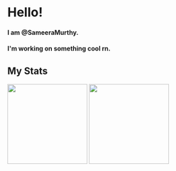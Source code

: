 # Hello!
#### I am @SameeraMurthy.
#### I'm working on something cool rn.
## My Stats
<p>
  <img height="180em" src="https://github-readme-stats.vercel.app/api?username=SameeraMurthy&show_icons=true&theme=dark&title_color=dodgerblue&icon_color=dodgerblue"/>
  <img height="180em" src="https://github-readme-stats.vercel.app/api/top-langs/?username=sameeramurthy&theme=dark&title_color=dodgerblue&layout=compact"/>
</p>
